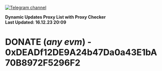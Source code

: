 [![Telegram channel](https://img.shields.io/endpoint?url=https://runkit.io/damiankrawczyk/telegram-badge/branches/master?url=https://t.me/n4z4v0d)](https://t.me/n4z4v0d) 

**Dynamic Updates Proxy List with Proxy Checker**  
**Last Updated: 16.12.23 20:09**

# DONATE (_any evm_) - 0xDEADf12DE9A24b47Da0a43E1bA70B8972F5296F2
